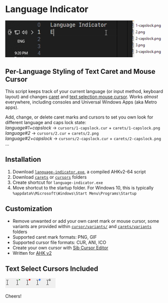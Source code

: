 # Language Indicator

<img src="img/how-it-work.gif" width="507" alt="language indicator for text caret and mouse cursor" />

## Per-Language Styling of Text Caret and Mouse Cursor

This script keeps track of your current language (or input method, keyboard layout) and changes [caret](https://en.wikipedia.org/wiki/Caret_navigation) and [text selection mouse cursor](<https://en.wikipedia.org/wiki/Cursor_(user_interface)#I-beam_pointer>). Works _almost_ everywhere, including consoles and Universal Windows Apps (aka Metro apps).

Add, change, or delete caret marks and cursors to set you own look for different language and caps lock state:  
_language#1+capslock_ → `cursors/1-capslock.cur` + `carets/1-capslock.png`  
_language#2_ → `cursors/2.cur` + `carets/2.png`  
_language#2+capslock_ → `cursors/2-capslock.cur` + `carets/2-capslock.png`  
...

## Installation

1. Download [`language-indicator.exe`](language-indicator.exe), a compiled AHKv2-64 script
2. Download [`carets`](./carets) or [`cursors`](./cursors) folders
3. Create shortcut for `language-indicator.exe`
4. Move shortcut to the startup folder. For Windows 10, this is typically `%appdata%\Microsoft\Windows\Start Menu\Programs\Startup`

## Customization

-   Remove unwanted or add your own caret mark or mouse cursor, some variants are provided within [`cursor/variants/`](./cursor/variants/) and [`carets/variants`](./carets/variants) folders
-   Supported caret mark formats: PNG, GIF
-   Supported cursor file formats: CUR, ANI, ICO
-   Create your own cursor with [Sib Cursor Editor](http://www.sibcode.com/cursor-editor/)
-   Written for [AHK v2](https://www.autohotkey.com/docs/v2/)

## Text Select Cursors Included

<img align="left" src="img/ibeam-default.jpg" alt="default i-beam cursor" />
<img align="left" src="img/ibeam-dot-green.jpg" alt="i-beam cursor with dot" />
<img align="left" src="img/ibeam-circle-red.jpg" alt="i-beam cursor with circle" />
<img align="left" src="img/ibeam-arrow-up-blue.jpg" alt="i-beam cursor with arrow up" />
<img src="img/ibeam-g.jpg" alt="i-beam cursor with letter g" />

Cheers!
